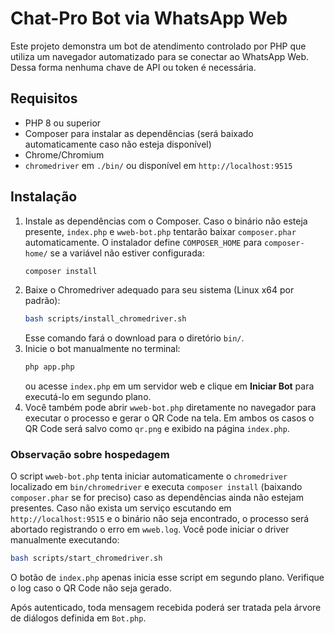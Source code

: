# Chat-Pro Bot via WhatsApp Web

Este projeto demonstra um bot de atendimento controlado por PHP que utiliza um navegador automatizado para se conectar ao WhatsApp Web. Dessa forma nenhuma chave de API ou token é necessária.

## Requisitos

- PHP 8 ou superior
- Composer para instalar as dependências (será baixado automaticamente caso não esteja disponível)
- Chrome/Chromium
- `chromedriver` em `./bin/` ou disponível em `http://localhost:9515`

## Instalação

1. Instale as dependências com o Composer. Caso o binário não esteja presente, `index.php` e `wweb-bot.php` tentarão baixar `composer.phar` automaticamente. O instalador define `COMPOSER_HOME` para `composer-home/` se a variável não estiver configurada:
   ```bash
   composer install
   ```
2. Baixe o Chromedriver adequado para seu sistema (Linux x64 por padrão):
   ```bash
   bash scripts/install_chromedriver.sh
   ```
   Esse comando fará o download para o diretório `bin/`.
3. Inicie o bot manualmente no terminal:
   ```bash
   php app.php
   ```
   ou acesse `index.php` em um servidor web e clique em **Iniciar Bot** para executá-lo em segundo plano.
4. Você também pode abrir `wweb-bot.php` diretamente no navegador para executar o processo e gerar o QR Code na tela.
   Em ambos os casos o QR Code será salvo como `qr.png` e exibido na página `index.php`.

### Observação sobre hospedagem

O script `wweb-bot.php` tenta iniciar automaticamente o `chromedriver` localizado em `bin/chromedriver` e executa `composer install` (baixando `composer.phar` se for preciso) caso as dependências ainda não estejam presentes. Caso não exista um serviço escutando em `http://localhost:9515` e o binário não seja encontrado, o processo será abortado registrando o erro em `wweb.log`.
Você pode iniciar o driver manualmente executando:
```bash
bash scripts/start_chromedriver.sh
```

O botão de `index.php` apenas inicia esse script em segundo plano. Verifique o log caso o QR Code não seja gerado.

Após autenticado, toda mensagem recebida poderá ser tratada pela árvore de diálogos definida em `Bot.php`.
